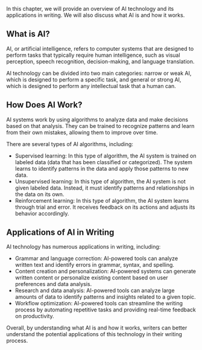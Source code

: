 
In this chapter, we will provide an overview of AI technology and its applications in writing. We will also discuss what AI is and how it works.

What is AI?
-----------

AI, or artificial intelligence, refers to computer systems that are designed to perform tasks that typically require human intelligence, such as visual perception, speech recognition, decision-making, and language translation.

AI technology can be divided into two main categories: narrow or weak AI, which is designed to perform a specific task, and general or strong AI, which is designed to perform any intellectual task that a human can.

How Does AI Work?
-----------------

AI systems work by using algorithms to analyze data and make decisions based on that analysis. They can be trained to recognize patterns and learn from their own mistakes, allowing them to improve over time.

There are several types of AI algorithms, including:

* Supervised learning: In this type of algorithm, the AI system is trained on labeled data (data that has been classified or categorized). The system learns to identify patterns in the data and apply those patterns to new data.
* Unsupervised learning: In this type of algorithm, the AI system is not given labeled data. Instead, it must identify patterns and relationships in the data on its own.
* Reinforcement learning: In this type of algorithm, the AI system learns through trial and error. It receives feedback on its actions and adjusts its behavior accordingly.

Applications of AI in Writing
-----------------------------

AI technology has numerous applications in writing, including:

* Grammar and language correction: AI-powered tools can analyze written text and identify errors in grammar, syntax, and spelling.
* Content creation and personalization: AI-powered systems can generate written content or personalize existing content based on user preferences and data analysis.
* Research and data analysis: AI-powered tools can analyze large amounts of data to identify patterns and insights related to a given topic.
* Workflow optimization: AI-powered tools can streamline the writing process by automating repetitive tasks and providing real-time feedback on productivity.

Overall, by understanding what AI is and how it works, writers can better understand the potential applications of this technology in their writing process.
